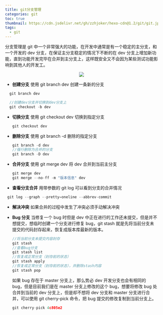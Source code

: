 ```yaml
---
title: git分支管理
categories: git
toc: true
thumbnail: https://cdn.jsdelivr.net/gh/zzhjoker/hexo-cdn@1.2/git/git.jpg
tags:
  - git
---
```


分支管理是 git 中一个非常强大的功能，在开发中通常是有一个稳定的主分支，和一个开发的 dev 分支，在保证主分支稳定的情况下不断的在 dev 分支上增加新功能，直到功能开发完毕在合并到主分支上，这样既安全又不会因为某些测试功能影响到其他人的开发工。

<div align="center">
  <img src="https://cdn.jsdelivr.net/gh/zzhjoker/hexo-cdn@1.5/git/fenzhi.jpg">
</div>

- **创建分支**
  使用 git branch dev 创建一条新的分支

```javascript
  git branch dev

  //创建dev分支并切换到dev分支上
  git checkout -b dev
```

- **切换分支**
  使用 git checkout dev 切换到指定分支
  ```javascript
  git checkout dev
  ```

* **删除分支**
  使用 git branch -d 删除的指定分支

  ```javascript
  git branch -d dev
  //强行删除为合并的分支
  git branch -D dev

  ```

- **合并分支**
  使用 git merge dev 将 dev 合并到当前主分支

  ```javascript
  git merge dev
  git merge --no-ff -m "版本信息" dev
  ```

* **查看分支合并**
  用带参数的 git log 可以看到分支的合并情况

```javascript
 git log --graph --pretty=oneline --abbrev-commit
```

- **解决冲突**
  如果合并的过程中发生了冲突必须手动解决冲突

- **Bug 分支**
  当修复一个 bug 时但是 dev 中正在进行的工作还未提交，但是并不想提交，想临时创建一个分支进行修复 bug，git stash 就是先将当前分支未提交的代码封存起来，恢复成版本库最新的版本。

  ```javascript
  //将当前分支未提交内容封存
  git stash
  //查看bug分支
  git stash list
  //恢复成正常分支（封存前的状态）
  git stash apply
  //恢复成正常分支（封存前的状态），并删除stash内容
  git stash pop
  ```

  如果 bug 存在于 master 分支上，那么势必 dev 开发分支也会有相同的 bug，但是目前我们是在 master 分支上修改的这个 bug，想要将修改 bug 处合并到当前的 dev 分支上，但是却不想将 dev 分支和 master 分支进行合并，可以使用 git cherry-pick <commit>命令，把 bug 提交的修改复制到当前分支上。

  ```javascript
  git cherry-pick 4c805e2
  ```
